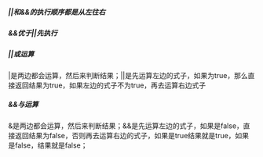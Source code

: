 ##### ||和&&的执行顺序都是从左往右

##### &&优于||先执行

##### ||或运算
|是两边都会运算，然后来判断结果；||是先运算左边的式子，如果为true，那么直接返回结果为true，如果左边的式子不为true，再去运算右边式子

##### &&与运算
&是两边都会运算，然后来判断结果；&&是先运算左边的式子，如果是false，直接返回结果为false，否则再去运算右边的式子，如果是true结果就是true，如果是false，结果就是false；